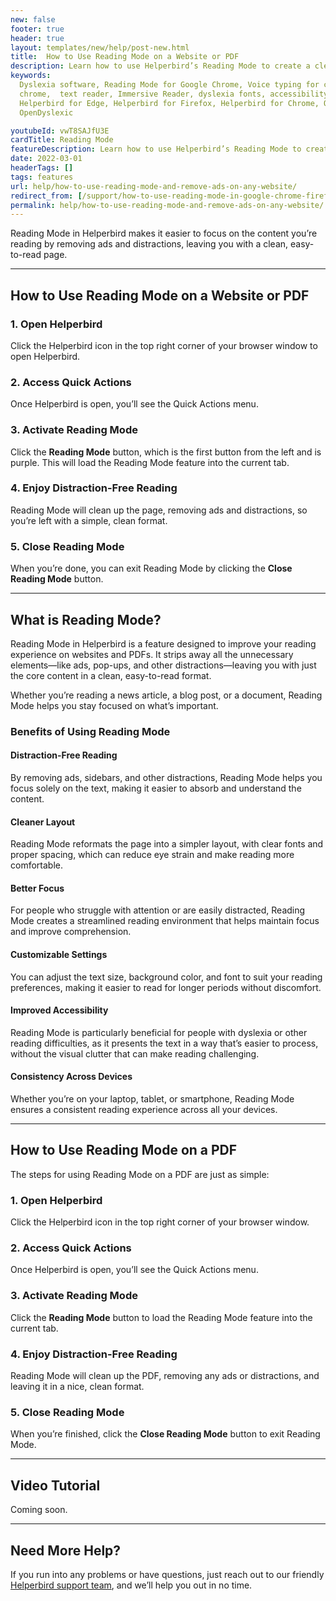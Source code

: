 ```yaml
---
new: false
footer: true
header: true
layout: templates/new/help/post-new.html
title:  How to Use Reading Mode on a Website or PDF
description: Learn how to use Helperbird’s Reading Mode to create a clean, distraction-free reading experience on any website or PDF. Find out how to activate the feature, customize it, and discover the benefits of focusing on just the content that matters.
keywords:
  Dyslexia software, Reading Mode for Google Chrome, Voice typing for chrome, Text to speech for
  chrome,  text reader, Immersive Reader, dyslexia fonts, accessibility software, dyslexia software,
  Helperbird for Edge, Helperbird for Firefox, Helperbird for Chrome, Opendyslexic for Chrome,
  OpenDyslexic

youtubeId: vwT8SAJfU3E
cardTitle: Reading Mode
featureDescription: Learn how to use Helperbird’s Reading Mode to create a clean, distraction-free reading experience on any website or PDF. Find out how to activate the feature, customize it, and discover the benefits of focusing on just the content that matters.
date: 2022-03-01
headerTags: []
tags: features
url: help/how-to-use-reading-mode-and-remove-ads-on-any-website/
redirect_from: [/support/how-to-use-reading-mode-in-google-chrome-firefox-edge/,/support/how-to-use-reading-mode-to-remove-website-distractions-in-chrome-firefox-edge/]
permalink: help/how-to-use-reading-mode-and-remove-ads-on-any-website/
---
```




Reading Mode in Helperbird makes it easier to focus on the content you’re reading by removing ads and distractions, leaving you with a clean, easy-to-read page.


---

## How to Use Reading Mode on a Website or PDF

### 1. Open Helperbird

Click the Helperbird icon in the top right corner of your browser window to open Helperbird.

### 2. Access Quick Actions

Once Helperbird is open, you’ll see the Quick Actions menu.

### 3. Activate Reading Mode

Click the **Reading Mode** button, which is the first button from the left and is purple. This will load the Reading Mode feature into the current tab.

### 4. Enjoy Distraction-Free Reading

Reading Mode will clean up the page, removing ads and distractions, so you’re left with a simple, clean format.

### 5. Close Reading Mode

When you’re done, you can exit Reading Mode by clicking the **Close Reading Mode** button.

---

## What is Reading Mode?

Reading Mode in Helperbird is a feature designed to improve your reading experience on websites and PDFs. It strips away all the unnecessary elements—like ads, pop-ups, and other distractions—leaving you with just the core content in a clean, easy-to-read format. 

Whether you’re reading a news article, a blog post, or a document, Reading Mode helps you stay focused on what’s important.

### Benefits of Using Reading Mode

#### Distraction-Free Reading

By removing ads, sidebars, and other distractions, Reading Mode helps you focus solely on the text, making it easier to absorb and understand the content.

#### Cleaner Layout

Reading Mode reformats the page into a simpler layout, with clear fonts and proper spacing, which can reduce eye strain and make reading more comfortable.

#### Better Focus

For people who struggle with attention or are easily distracted, Reading Mode creates a streamlined reading environment that helps maintain focus and improve comprehension.

#### Customizable Settings

You can adjust the text size, background color, and font to suit your reading preferences, making it easier to read for longer periods without discomfort.

#### Improved Accessibility 

Reading Mode is particularly beneficial for people with dyslexia or other reading difficulties, as it presents the text in a way that’s easier to process, without the visual clutter that can make reading challenging.

#### Consistency Across Devices

Whether you’re on your laptop, tablet, or smartphone, Reading Mode ensures a consistent reading experience across all your devices.

---

## How to Use Reading Mode on a PDF

The steps for using Reading Mode on a PDF are just as simple:

### 1. Open Helperbird

Click the Helperbird icon in the top right corner of your browser window.

### 2. Access Quick Actions

Once Helperbird is open, you’ll see the Quick Actions menu.

### 3. Activate Reading Mode

Click the **Reading Mode** button to load the Reading Mode feature into the current tab.

### 4. Enjoy Distraction-Free Reading

Reading Mode will clean up the PDF, removing any ads or distractions, and leaving it in a nice, clean format.

### 5. Close Reading Mode

When you’re finished, click the **Close Reading Mode** button to exit Reading Mode.

---

## Video Tutorial

Coming soon.

---

## Need More Help?

If you run into any problems or have questions, just reach out to our friendly [Helperbird support team](/support), and we’ll help you out in no time.
